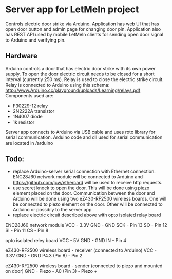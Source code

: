 Server app for LetMeIn project
==============================
Controls electric door strike via Arduino.
Application has web UI that has open door button and admin page for changing door pin.
Application also has REST API used by mobile LetMeIn clients for sending open door signal to Arduino and verifying pin.

Hardware
--------
Arduino controls a door that has electric door strike with its own power supply. To open the door electric circuit needs to be closed for a short interval (currently 250 ms).
Relay is used to close the electric strike circuit. Relay is connected to Arduino using this schema: http://www.Arduino.cc/playground/uploads/Learning/relays.pdf
Components used are:
* F30229-12 relay
* 2N2222A transistor
* 1N4007 diode
* 1k resistor

Server app connects to Arduino via USB cable and uses rxtx library for serial communication.
Arduino code and dll used for serial communication are located in /arduino

Todo:
-----
* replace Arduino-server serial connection with Ethernet connection. ENC28J60 network module will be connected to Arduino and https://github.com/jcw/ethercard will be used to receive http requests.
* use secret knock to open the door. This will be done using piezo element placed on the door. Communication between the door and Arduino will be done using two eZ430-RF2500 wireless boards. One will be connected to piezo element on the door. Other will be connected to Arduino or possibly to the server app
* replace electric circuit described above with opto isolated relay board

ENC28J60 network module
VCC - 3.3V
GND - GND
SCK - Pin 13
SO - Pin 12
SI - Pin 11
CS - Pin 8

opto isolated reley board
VCC - 5V
GND - GND
IN - Pin 4

eZ430-RF2500 wireless board - receiver (connected to Arduino)
VCC - 3.3V
GND - GND
P4.3 (Pin 8) - Pin 2

eZ430-RF2500 wireless board - sender (connected to piezo and mounted on door)
GND - Piezo -
A0 (Pin 3) - Piezo +